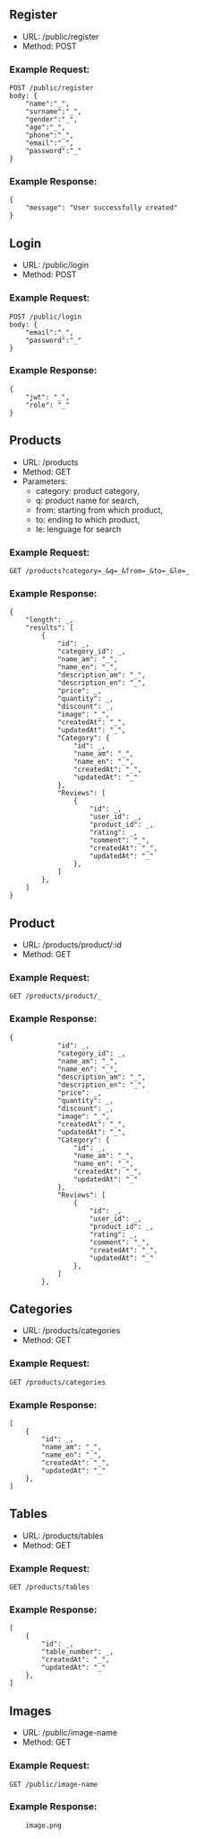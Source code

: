 ## Register

* URL: /public/register
* Method: POST

### Example Request:
```
POST /public/register
body: {
    "name":"_",
    "surname":"_",
    "gender":"_",
    "age":"_",
    "phone":"_",
    "email":"_",
    "password":"_"
}
```
### Example Response:
```
{
    "message": "User successfully created"
}
```
## Login

* URL: /public/login
* Method: POST

### Example Request:
```
POST /public/login
body: {
    "email":"_",
    "password":"_"
}
```
### Example Response:
```
{
    "jwt": "_",
    "role": "_"
}
```
## Products

* URL: /products
* Method: GET
* Parameters:
    * category: product category,
    * q: product name for search,
    * from: starting from which product,
    * to: ending to which product,
    * le: lenguage for search

### Example Request:
```
GET /products?category=_&q=_&from=_&to=_&le=_
```
### Example Response:
```
{
    "length": _,
    "results": [
        {
            "id": _,
            "category_id": _,
            "name_am": "_",
            "name_en": "_",
            "description_am": "_",
            "description_en": "_",
            "price": _,
            "quantity": _,
            "discount": _,
            "image": "_",
            "createdAt": "_",
            "updatedAt": "_",
            "Category": {
                "id": _,
                "name_am": "_",
                "name_en": "_",
                "createdAt": "_",
                "updatedAt": "_"
            },
            "Reviews": [
                {
                    "id": _,
                    "user_id": _,
                    "product_id": _,
                    "rating": _,
                    "comment": "_",
                    "createdAt": "_",
                    "updatedAt": "_"
                },
            ]
        },
    ]
}
```
## Product

* URL: /products/product/:id
* Method: GET

### Example Request:
```
GET /products/product/_
```
### Example Response:
```
{
            "id": _,
            "category_id": _,
            "name_am": "_",
            "name_en": "_",
            "description_am": "_",
            "description_en": "_",
            "price": _,
            "quantity": _,
            "discount": _,
            "image": "_",
            "createdAt": "_",
            "updatedAt": "_",
            "Category": {
                "id": _,
                "name_am": "_",
                "name_en": "_",
                "createdAt": "_",
                "updatedAt": "_"
            },
            "Reviews": [
                {
                    "id": _,
                    "user_id": _,
                    "product_id": _,
                    "rating": _,
                    "comment": "_",
                    "createdAt": "_",
                    "updatedAt": "_"
                },
            ]
        },
```
## Categories

* URL: /products/categories
* Method: GET

### Example Request:
```
GET /products/categories
```
### Example Response:
```
[
    {
        "id": _,
        "name_am": "_",
        "name_en": "_",
        "createdAt": "_",
        "updatedAt": "_"
    },
]
```
## Tables

* URL: /products/tables
* Method: GET

### Example Request:
```
GET /products/tables
```
### Example Response:
```
[
    {
        "id": _,
        "table_number": _,
        "createdAt": "_",
        "updatedAt": "_"
    },
]
```
## Images

* URL: /public/image-name
* Method: GET

### Example Request:
```
GET /public/image-name
```
### Example Response:
```
    image.png
```